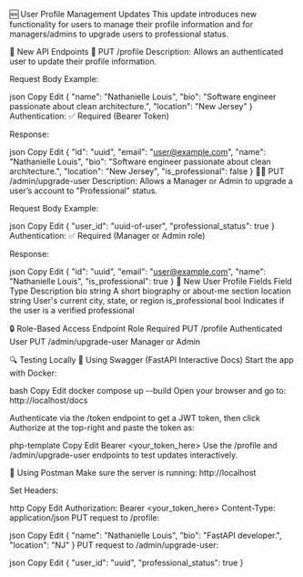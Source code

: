 🆕 User Profile Management Updates
This update introduces new functionality for users to manage their profile information and for managers/admins to upgrade users to professional status.

🔧 New API Endpoints
📄 PUT /profile
Description: Allows an authenticated user to update their profile information.

Request Body Example:

json
Copy
Edit
{
  "name": "Nathanielle Louis",
  "bio": "Software engineer passionate about clean architecture.",
  "location": "New Jersey"
}
Authentication: ✅ Required (Bearer Token)

Response:

json
Copy
Edit
{
  "id": "uuid",
  "email": "user@example.com",
  "name": "Nathanielle Louis",
  "bio": "Software engineer passionate about clean architecture.",
  "location": "New Jersey",
  "is_professional": false
}
🧑‍💼 PUT /admin/upgrade-user
Description: Allows a Manager or Admin to upgrade a user’s account to "Professional" status.

Request Body Example:

json
Copy
Edit
{
  "user_id": "uuid-of-user",
  "professional_status": true
}
Authentication: ✅ Required (Manager or Admin role)

Response:

json
Copy
Edit
{
  "id": "uuid",
  "email": "user@example.com",
  "name": "Nathanielle Louis",
  "is_professional": true
}
📝 New User Profile Fields
Field	Type	Description
bio	string	A short biography or about-me section
location	string	User's current city, state, or region
is_professional	bool	Indicates if the user is a verified professional

🔒 Role-Based Access
Endpoint	Role Required
PUT /profile	Authenticated User
PUT /admin/upgrade-user	Manager or Admin

🔍 Testing Locally
🧪 Using Swagger (FastAPI Interactive Docs)
Start the app with Docker:

bash
Copy
Edit
docker compose up --build
Open your browser and go to:
http://localhost/docs

Authenticate via the /token endpoint to get a JWT token, then click Authorize at the top-right and paste the token as:

php-template
Copy
Edit
Bearer <your_token_here>
Use the /profile and /admin/upgrade-user endpoints to test updates interactively.

🧪 Using Postman
Make sure the server is running:
http://localhost

Set Headers:

http
Copy
Edit
Authorization: Bearer <your_token_here>
Content-Type: application/json
PUT request to /profile:

json
Copy
Edit
{
  "name": "Nathanielle Louis",
  "bio": "FastAPI developer.",
  "location": "NJ"
}
PUT request to /admin/upgrade-user:

json
Copy
Edit
{
  "user_id": "uuid",
  "professional_status": true
}

